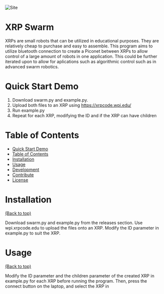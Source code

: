 
![Site](https://314piguy.github.io/the-swarm-is-coming/Site.png)

# XRP Swarm

XRPs are small robots that can be utilized in educational purposes. They are relatively cheap to purchase and easy to assemble. 
This program aims to utilize bluetooth connection to create a Piconet between XRPs to allow control of a large amount of robots in one application. This could be further iterated upon to allow for aplications such as algorithmic control such as in advanced swarm robotics.

# Quick Start Demo

1. Download swarm.py and example.py.
2. Upload both files to an XRP using https://xrpcode.wpi.edu/
3. Run example.py
4. Repeat for each XRP, modifying the ID and if the XRP can have children

# Table of Contents
- [Quick Start Demo](#quick-start-demo)
- [Table of Contents](#table-of-contents)
- [Installation](#installation)
- [Usage](#usage)
- [Development](#development)
- [Contribute](#contribute)
- [License](#license)


# Installation
[(Back to top)](#table-of-contents)

Download swarm.py and example.py from the releases section. Use wpi.xrpcode.edu to upload the files onto an XRP. Modify the ID parameter in example.py to suit the XRP.


# Usage
[(Back to top)](#table-of-contents)

Modify the ID parameter and the children parameter of the created XRP in example.py for each XRP before running the program. Then, press the connect button on the laptop, and select the XRP in

